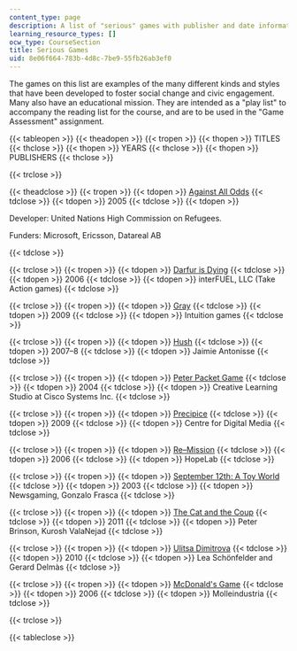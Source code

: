 ```yaml
---
content_type: page
description: A list of "serious" games with publisher and date information.
learning_resource_types: []
ocw_type: CourseSection
title: Serious Games
uid: 8e06f664-783b-4d8c-7be9-55fb26ab3ef0
---
```


The games on this list are examples of the many different kinds and styles that have been developed to foster social change and civic engagement. Many also have an educational mission. They are intended as a "play list" to accompany the reading list for the course, and are to be used in the "Game Assessment" assignment.

{{< tableopen >}}
{{< theadopen >}}
{{< tropen >}}
{{< thopen >}}
TITLES
{{< thclose >}}
{{< thopen >}}
YEARS
{{< thclose >}}
{{< thopen >}}
PUBLISHERS
{{< thclose >}}

{{< trclose >}}

{{< theadclose >}}
{{< tropen >}}
{{< tdopen >}}
[Against All Odds](http://www.playagainstallodds.ca/)
{{< tdclose >}}
{{< tdopen >}}
2005
{{< tdclose >}}
{{< tdopen >}}


Developer: United Nations High Commission on Refugees.

Funders: Microsoft, Ericsson, Datareal AB


{{< tdclose >}}

{{< trclose >}}
{{< tropen >}}
{{< tdopen >}}
[Darfur is Dying](http://www.gamesforchange.org/game/darfur-is-dying/)
{{< tdclose >}}
{{< tdopen >}}
2006
{{< tdclose >}}
{{< tdopen >}}
interFUEL, LLC (Take Action games)
{{< tdclose >}}

{{< trclose >}}
{{< tropen >}}
{{< tdopen >}}
[Gray](http://www.intuitiongames.com/gray/)
{{< tdclose >}}
{{< tdopen >}}
2009
{{< tdclose >}}
{{< tdopen >}}
Intuition games
{{< tdclose >}}

{{< trclose >}}
{{< tropen >}}
{{< tdopen >}}
[Hush](http://www.jamieantonisse.com/hush/about.html)
{{< tdclose >}}
{{< tdopen >}}
2007–8
{{< tdclose >}}
{{< tdopen >}}
Jaimie Antonisse
{{< tdclose >}}

{{< trclose >}}
{{< tropen >}}
{{< tdopen >}}
[Peter Packet Game](http://www.cisco.com/web/learning/netacad/peterpacket2/NewBuild_forweb/default.htm)
{{< tdclose >}}
{{< tdopen >}}
2004
{{< tdclose >}}
{{< tdopen >}}
Creative Learning Studio at Cisco Systems Inc.
{{< tdclose >}}

{{< trclose >}}
{{< tropen >}}
{{< tdopen >}}
[Precipice](http://precipice.altereddreams.net/index.html)
{{< tdclose >}}
{{< tdopen >}}
2009
{{< tdclose >}}
{{< tdopen >}}
Centre for Digital Media
{{< tdclose >}}

{{< trclose >}}
{{< tropen >}}
{{< tdopen >}}
[Re–Mission](http://www.re-mission.net/)
{{< tdclose >}}
{{< tdopen >}}
2006
{{< tdclose >}}
{{< tdopen >}}
HopeLab
{{< tdclose >}}

{{< trclose >}}
{{< tropen >}}
{{< tdopen >}}
[September 12th: A Toy World](https://www.gamesforchange.org/game/september-12th-a-toy-world/)
{{< tdclose >}}
{{< tdopen >}}
2003
{{< tdclose >}}
{{< tdopen >}}
Newsgaming, Gonzalo Frasca
{{< tdclose >}}

{{< trclose >}}
{{< tropen >}}
{{< tdopen >}}
[The Cat and the Coup](http://coup.peterbrinson.com/)
{{< tdclose >}}
{{< tdopen >}}
2011
{{< tdclose >}}
{{< tdopen >}}
Peter Brinson, Kurosh ValaNejad
{{< tdclose >}}

{{< trclose >}}
{{< tropen >}}
{{< tdopen >}}
[Ulitsa Dimitrova](http://www.ulitsa-dimitrova.com/)
{{< tdclose >}}
{{< tdopen >}}
2010
{{< tdclose >}}
{{< tdopen >}}
Lea Schönfelder and Gerard Delmàs
{{< tdclose >}}

{{< trclose >}}
{{< tropen >}}
{{< tdopen >}}
[McDonald's Game](https://molleindustria.org/mcdonalds/)
{{< tdclose >}}
{{< tdopen >}}
2006
{{< tdclose >}}
{{< tdopen >}}
Molleindustria
{{< tdclose >}}

{{< trclose >}}

{{< tableclose >}}